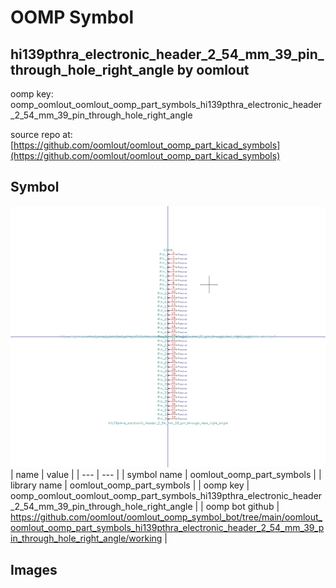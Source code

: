 # OOMP Symbol  
## hi139pthra_electronic_header_2_54_mm_39_pin_through_hole_right_angle  by oomlout  
  
oomp key: oomp_oomlout_oomlout_oomp_part_symbols_hi139pthra_electronic_header_2_54_mm_39_pin_through_hole_right_angle  
  
source repo at: [https://github.com/oomlout/oomlout_oomp_part_kicad_symbols](https://github.com/oomlout/oomlout_oomp_part_kicad_symbols)  
## Symbol  
  
[![working.png](working_600.png)](working.png)  
| name | value | 
| --- | --- | 
| symbol name | oomlout_oomp_part_symbols | 
| library name | oomlout_oomp_part_symbols | 
| oomp key | oomp_oomlout_oomlout_oomp_part_symbols_hi139pthra_electronic_header_2_54_mm_39_pin_through_hole_right_angle | 
| oomp bot github | https://github.com/oomlout/oomlout_oomp_symbol_bot/tree/main/oomlout_oomlout_oomp_part_symbols_hi139pthra_electronic_header_2_54_mm_39_pin_through_hole_right_angle/working | 
## Images  
